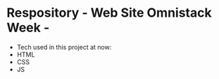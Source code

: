 # Respository - Web Site Omnistack Week - 

* Tech used in this project at now: 
 * HTML
 * CSS
 * JS